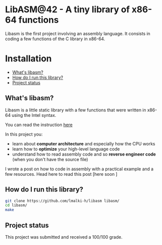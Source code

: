 # LibASM@42 - A tiny library of x86-64 functions
Libasm is the first project involving an assembly language. It consists in coding a few functions of the C library in x86-64.

# Installation
* [What's libasm?](#what's-libasm?)
* [How do I run this library?](#how-do-I-run-this-library?)
* [Project status](#project-status)


## What's libasm?

Libasm is a little static library with a few functions that were written in x86-64 using the Intel syntax.

You can read the instruction [here](libasm.subject.en.pdf)

In this project you:
- learn about **computer architecture** and especially how the CPU works
- learn how to **optimize** your high-level language code
- understand how to read assembly code and so **reverse engineer code** (when you don't have the source file)

I wrote a post on how to code in assembly with a practical example and a few resources. Head here to read this post [here soon ]


## How do I run this library?

```bash
git clone https://github.com/lmalki-h/libasm libasm/
cd libasm/
make
```

## Project status
This project was submitted and received a 100/100 grade.

